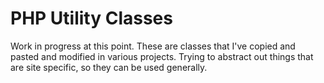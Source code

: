 # PHP Utility Classes

Work in progress at this point. These are classes that I've copied and pasted and modified in various projects. Trying to abstract out things that are site specific, so they can be used generally.
